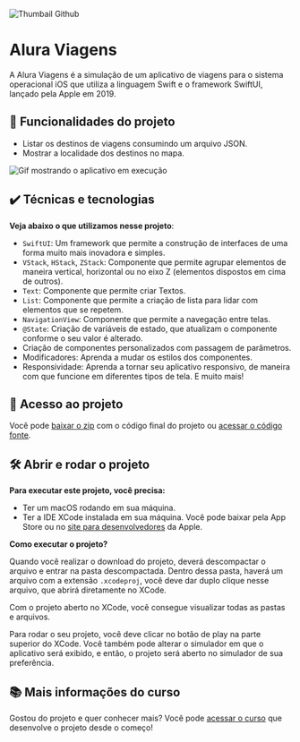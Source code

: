 ![Thumbail Github](https://user-images.githubusercontent.com/47362960/145264275-1ab5f75c-97b6-4952-8e5d-e8507da575e5.png)

# Alura Viagens

A Alura Viagens é a simulação de um aplicativo de viagens para o sistema operacional iOS que utiliza a linguagem Swift e o framework SwiftUI, lançado pela Apple em 2019.

## 🔨 Funcionalidades do projeto

- Listar os destinos de viagens consumindo um arquivo JSON.
- Mostrar a localidade dos destinos no mapa.

![Gif mostrando o aplicativo em execução](https://user-images.githubusercontent.com/47362960/145264730-1cafcb93-58be-40b6-88db-f8a0e141dec3.gif)


## ✔️ Técnicas e tecnologias

**Veja abaixo o que utilizamos nesse projeto**:
- `SwiftUI`: Um framework que permite a construção de interfaces de uma forma muito mais inovadora e simples.
- `VStack`, `HStack`, `ZStack`: Componente que permite agrupar elementos de maneira vertical, horizontal ou no eixo Z (elementos dispostos em cima de outros).
- `Text`: Componente que permite criar Textos.
- `List`: Componente que permite a criação de lista para lidar com elementos que se repetem.
- `NavigationView`: Componente que permite a navegação entre telas.
- `@State`: Criação de variáveis de estado, que atualizam o componente conforme o seu valor é alterado.
- Criação de componentes personalizados com passagem de parâmetros.
- Modificadores: Aprenda a mudar os estilos dos componentes.
- Responsividade: Aprenda a tornar seu aplicativo responsivo, de maneira com que funcione em diferentes tipos de tela. 
E muito mais! 
 
## 📁 Acesso ao projeto

Você pode [baixar o zip](https://github.com/alura-cursos/alura-viagens-swiftui/archive/refs/heads/master.zip) com o código final do projeto ou [acessar o código fonte](https://github.com/alura-cursos/alura-viagens-swiftui/tree/master).

## 🛠️ Abrir e rodar o projeto

**Para executar este projeto, você precisa:**

- Ter um macOS rodando em sua máquina.
- Ter a IDE XCode instalada em sua máquina. Você pode baixar pela App Store ou no [site para desenvolvedores](https://developer.apple.com/download/all/) da Apple.

**Como executar o projeto?**

Quando você realizar o download do projeto, deverá descompactar o arquivo e entrar na pasta descompactada. Dentro dessa pasta, haverá um arquivo com a extensão `.xcodeproj`, você deve dar duplo clique nesse arquivo, que abrirá diretamente no XCode. 

Com o projeto aberto no XCode, você consegue visualizar todas as pastas e arquivos.

Para rodar o seu projeto, você deve clicar no botão de play na parte superior do XCode. Você também pode alterar o simulador em que o aplicativo será exibido, e então, o projeto será aberto no simulador de sua preferência.

## 📚 Mais informações do curso

Gostou do projeto e quer conhecer mais? Você pode [acessar o curso](https://cursos.alura.com.br/course/swift-ui) que desenvolve o projeto desde o começo!
